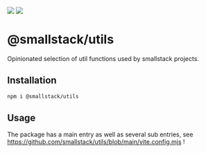 <a href="https://codeclimate.com/github/smallstack/utils/test_coverage"><img src="https://api.codeclimate.com/v1/badges/de7330528594f3257561/test_coverage" /></a> <a href="https://codeclimate.com/github/smallstack/utils/maintainability"><img src="https://api.codeclimate.com/v1/badges/de7330528594f3257561/maintainability" /></a>

# @smallstack/utils
Opinionated selection of util functions used by smallstack projects.

## Installation
```bash
npm i @smallstack/utils
```

## Usage
The package has a main entry as well as several sub entries, see https://github.com/smallstack/utils/blob/main/vite.config.mjs !

